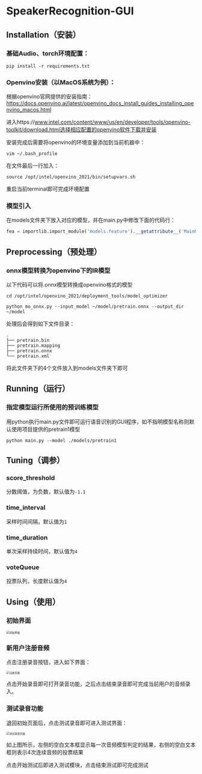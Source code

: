 # SpeakerRecognition-GUI

## Installation（安装）

### 基础Audio、torch环境配置：

```shell
pip install -r requirements.txt
```

### Openvino安装（以MacOS系统为例）：

根据openvino官网提供的安装指南：https://docs.openvino.ai/latest/openvino_docs_install_guides_installing_openvino_macos.html

进入https://www.intel.com/content/www/us/en/developer/tools/openvino-toolkit/download.html选择相应配置的openvino软件下载并安装

安装完成后需要将openvino的环境变量添加到当前机器中：

```shell
vim ~/.bash_profile
```

在文件最后一行加入：

```shell
source /opt/intel/openvino_2021/bin/setupvars.sh
```

重启当前terminal即可完成环境配置

### 模型引入

在models文件夹下放入对应的模型，并在main.py中修改下面的代码行：

```python
fea = importlib.import_module('models.feature').__getattribute__('MainModel')
```

## Preprocessing（预处理）

### onnx模型转换为openvino下的IR模型

以下代码可以将.onnx模型转换成openvino格式的模型

```shell
cd /opt/intel/openvino_2021/deployment_tools/model_optimizer

python mo_onnx.py --input_model ~/model/pretrain.onnx --output_dir ~/model
```

处理后会得到如下文件目录：

```shell
.
├── pretrain.bin
├── pretrain.mapping
├── pretrain.onnx
└── pretrain.xml
```

将此文件夹下的4个文件放入到models文件夹下即可

## Running（运行）

### 指定模型运行所使用的预训练模型

用python执行main.py文件即可运行语音识别的GUI程序，如不指明模型名称则默认使用项目提供的pretrain1模型

```shell
python main.py --model ./models/pretrain1
```

## Tuning（调参）

### score_threshold

分数阈值，为负数，默认值为`-1.1`

### time_interval

采样时间间隔，默认值为`1`

### time_duration

单次采样持续时间，默认值为`4`

### voteQueue

投票队列，长度默认值为`4`

## Using（使用）

### 初始界面

<img src="https://tva1.sinaimg.cn/large/e6c9d24egy1h0hbqf9bjpj20vy0sy0tf.jpg" alt="初始界面" style="zoom:50%;" />

### 新用户注册音频

点击注册录音按钮，进入如下界面：

<img src="https://tva1.sinaimg.cn/large/e6c9d24egy1h0hbsa0r0rj20ue0pwdgn.jpg" alt="注册页面" style="zoom:50%;" />

点击开始录音即可打开录音功能，之后点击结束录音即可完成当前用户的音频录入。

### 测试录音功能

退回初始页面后，点击测试录音即可进入测试界面：

<img src="https://tva1.sinaimg.cn/large/e6c9d24egy1h0hbu90eayj214s0u0t9x.jpg" alt="测试录音页面" style="zoom:50%;" />

如上图所示，左侧的空白文本框显示每一次音频模型判定的结果，右侧的空白文本框则表示4次连续音频的投票结果

点击开始测试后即进入测试模块，点击结束测试即可完成测试
